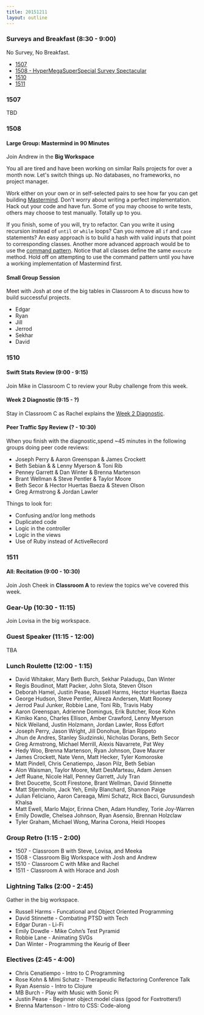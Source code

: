 ```yaml
---
title: 20151211
layout: outline
---
```


### Surveys and Breakfast (8:30 - 9:00)

No Survey, No Breakfast.

* [1507]()
* [1508 - HyperMegaSuperSpecial Survey Spectacular](http://goo.gl/forms/2jvz5nkpyz)
* [1510]()
* [1511]()

### 1507

TBD

### 1508

#### Large Group: Mastermind in 90 Minutes

Join Andrew in the **Big Workspace**

You all are tired and have been working on similar Rails projects for over a month now. Let's switch things up. No databases, no frameworks, no project manager.

Work either on your own or in self-selected pairs to see how far you can get building [Mastermind](https://github.com/turingschool/curriculum/blob/master/source/projects/mastermind.markdown). Don't worry about writing a perfect implementation. Hack out your code and have fun. Some of you may choose to write tests, others may choose to test manually. Totally up to you.

If you finish, some of you will, try to refactor. Can you write it using recursion instead of `until` or `while` loops? Can you remove all `if` and `case` statements? An easy approach is to build a hash with valid inputs that point to corresponding classes. Another more advanced approach would be to use the [command pattern](https://dockyard.com/blog/2013/11/05/design-patterns-command-pattern). Notice that all classes define the same `execute` method. Hold off on attempting to use the command pattern until you have a working implementation of Mastermind first.

#### Small Group Session

Meet with Josh at one of the big tables in Classroom A to discuss how to build successful projects.

* Edgar
* Ryan
* Jill
* Jerrod
* Sekhar
* David

### 1510

#### Swift Stats Review (9:00 - 9:15)

Join Mike in Classroom C to review your Ruby challenge from this week.

#### Week 2 Diagnostic (9:15 - ?)

Stay in Classroom C as Rachel explains the [Week 2 Diagnostic](https://gist.github.com/rwarbelow/3f63147dfd98c76de00a).

#### Peer Traffic Spy Review (? - 10:30)

When you finish with the diagnostic,spend ~45 minutes in the following groups doing peer code reviews:

* Joseph Perry & Aaron Greenspan & James Crockett
* Beth Sebian & & Lenny Myerson & Toni Rib
* Penney Garrett & Dan Winter & Brenna Martenson
* Brant Wellman & Steve Pentler & Taylor Moore
* Beth Secor & Hector Huertas Baeza & Steven Olson
* Greg Armstrong & Jordan Lawler

Things to look for:

* Confusing and/or long methods
* Duplicated code
* Logic in the controller
* Logic in the views
* Use of Ruby instead of ActiveRecord

### 1511

#### All: Recitation (9:00 - 10:30)

Join Josh Cheek in **Classroom A** to review the topics
we've covered this week.

### Gear-Up (10:30 - 11:15)

Join Lovisa in the big workspace.

### Guest Speaker (11:15 - 12:00)

TBA

### Lunch Roulette (12:00 - 1:15)

* David Whitaker, Mary Beth Burch, Sekhar Paladugu, Dan Winter
* Regis Boudinot, Matt Packer, John Slota, Steven Olson
* Deborah Hamel, Justin Pease, Russell Harms, Hector Huertas Baeza
* George Hudson, Steve Pentler, Alireza Andersen, Matt Rooney
* Jerrod Paul Junker, Robbie Lane, Toni Rib, Travis Haby
* Aaron Greenspan, Adrienne Domingus, Erik Butcher, Rose Kohn
* Kimiko Kano, Charles Ellison, Amber Crawford, Lenny Myerson
* Nick Weiland, Justin Holzmann, Jordan Lawler, Ross Edfort
* Joseph Perry, Jason Wright, Jill Donohue, Brian Rippeto
* Jhun de Andres, Stanley Siudzinski, Nicholas Dorans, Beth Secor
* Greg Armstrong, Michael Merrill, Alexis Navarrete, Pat Wey
* Hedy Woo, Brenna Martenson, Ryan Johnson, Dave Maurer
* James Crockett, Nate Venn, Matt Hecker, Tyler Komoroske
* Matt Pindell, Chris Cenatiempo, Jason Pilz, Beth Sebian
* Alon Waisman, Taylor Moore, Matt DesMarteau, Adam Jensen
* Jeff Ruane, Nicole Hall, Penney Garrett, July Tran
* Bret Doucette, Scott Firestone, Brant Wellman, David Stinnette
* Matt Stjernholm, Jack Yeh, Emily Blanchard, Shannon Paige
* Julian Feliciano, Aaron Careaga, Mimi Schatz, Rick Bacci, Gurusundesh Khalsa
* Matt Ewell, Marlo Major, Erinna Chen, Adam Hundley, Torie Joy-Warren
* Emily Dowdle, Chelsea Johnson, Ryan Asensio, Brennan Holzclaw
* Tyler Graham, Michael Wong, Marina Corona, Heidi Hoopes

### Group Retro (1:15 - 2:00)

* 1507 - Classroom B with Steve, Lovisa, and Meeka
* 1508 - Classroom Big Workspace with Josh and Andrew
* 1510 - Classroom C with Mike and Rachel
* 1511 - Classroom A with Horace and Josh

### Lightning Talks (2:00 - 2:45)

Gather in the big workspace.

* Russell Harms - Funcational and Object Oriented Programming
* David Stinnette - Combating PTSD with Tech
* Edgar Duran - Li-Fi
* Emily Dowdle - Mike Cohn’s Test Pyramid
* Robbie Lane - Animating SVGs
* Dan Winter - Programming the Keurig of Beer

### Electives (2:45 - 4:00)

* Chris Cenatiempo - Intro to C Programming
* Rose Kohn & Mimi Schatz - Therapeudic Refactoring Conference Talk
* Ryan Asensio - Intro to Clojure
* MB Burch - Play with Music with Sonic Pi
* Justin Pease - Beginner object model class (good for Foxtrotters!)
* Brenna Martenson - Intro to CSS: Code-along
